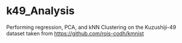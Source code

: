 # k49_Analysis

Performing regression, PCA, and kNN Clustering on the Kuzushiji-49 dataset taken from https://github.com/rois-codh/kmnist
